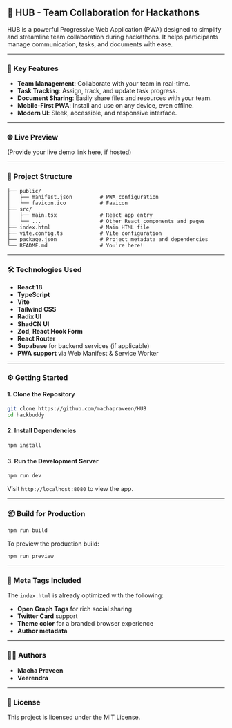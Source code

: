 ## 🚀 HUB - Team Collaboration for Hackathons

HUB is a powerful Progressive Web Application (PWA) designed to simplify and streamline team collaboration during hackathons. It helps participants manage communication, tasks, and documents with ease.

---

### 🧠 Key Features

* **Team Management**: Collaborate with your team in real-time.
* **Task Tracking**: Assign, track, and update task progress.
* **Document Sharing**: Easily share files and resources with your team.
* **Mobile-First PWA**: Install and use on any device, even offline.
* **Modern UI**: Sleek, accessible, and responsive interface.

---

### 🌐 Live Preview

(Provide your live demo link here, if hosted)

---

### 📁 Project Structure

```
├── public/
│   ├── manifest.json         # PWA configuration
│   └── favicon.ico           # Favicon
├── src/
│   ├── main.tsx              # React app entry
│   └── ...                   # Other React components and pages
├── index.html                # Main HTML file
├── vite.config.ts            # Vite configuration
├── package.json              # Project metadata and dependencies
└── README.md                 # You're here!
```

---

### 🛠️ Technologies Used

* **React 18**
* **TypeScript**
* **Vite**
* **Tailwind CSS**
* **Radix UI**
* **ShadCN UI**
* **Zod**, **React Hook Form**
* **React Router**
* **Supabase** for backend services (if applicable)
* **PWA support** via Web Manifest & Service Worker

---

### ⚙️ Getting Started

#### 1. Clone the Repository

```bash
git clone https://github.com/machapraveen/HUB
cd hackbuddy
```

#### 2. Install Dependencies

```bash
npm install
```

#### 3. Run the Development Server

```bash
npm run dev
```

Visit `http://localhost:8080` to view the app.

---

### 📦 Build for Production

```bash
npm run build
```

To preview the production build:

```bash
npm run preview
```

---

### 🧾 Meta Tags Included

The `index.html` is already optimized with the following:

* **Open Graph Tags** for rich social sharing
* **Twitter Card** support
* **Theme color** for a branded browser experience
* **Author metadata**

---

### 🧑‍💻 Authors

* **Macha Praveen**
* **Veerendra**

---

### 📃 License

This project is licensed under the MIT License.

